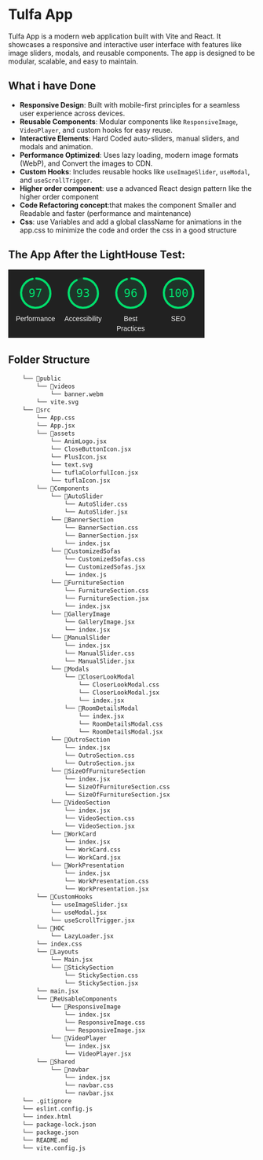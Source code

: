 # Tulfa App

Tulfa App is a modern web application built with Vite and React. It showcases a responsive and interactive user interface with features like image sliders, modals, and reusable components. The app is designed to be modular, scalable, and easy to maintain.

## What i have Done

- **Responsive Design**: Built with mobile-first principles for a seamless user experience across devices.
- **Reusable Components**: Modular components like `ResponsiveImage`, `VideoPlayer`, and custom hooks for easy reuse.
- **Interactive Elements**: Hard Coded auto-sliders, manual sliders, and modals and animation.
- **Performance Optimized**: Uses lazy loading, modern image formats (WebP), and Convert the images to CDN.
- **Custom Hooks**: Includes reusable hooks like `useImageSlider`, `useModal`, and `useScrollTrigger`.
- **Higher order component**: use a advanced React design pattern like the higher order component
- **Code Refactoring concept**:that makes the component Smaller and Readable and faster (performance and maintenance) 
- **Css**: use Variables and  add a global className for animations in the app.css to minimize the code and order the css in a good structure 

## The App After the LightHouse Test:

![Furniture Image](public/lightHouse.png)

## Folder Structure
```
    └── 📁public
        └── 📁videos
            └── banner.webm
        └── vite.svg
    └── 📁src
        └── App.css
        └── App.jsx
        └── 📁assets
            └── AnimLogo.jsx
            └── CloseButtonIcon.jsx
            └── PlusIcon.jsx
            └── text.svg
            └── tuflaColorfulIcon.jsx
            └── tuflaIcon.jsx
        └── 📁Components
            └── 📁AutoSlider
                └── AutoSlider.css
                └── AutoSlider.jsx
            └── 📁BannerSection
                └── BannerSection.css
                └── BannerSection.jsx
                └── index.jsx
            └── 📁CustomizedSofas
                └── CustomizedSofas.css
                └── CustomizedSofas.jsx
                └── index.js
            └── 📁FurnitureSection
                └── FurnitureSection.css
                └── FurnitureSection.jsx
                └── index.jsx
            └── 📁GalleryImage
                └── GalleryImage.jsx
                └── index.jsx
            └── 📁ManualSlider
                └── index.jsx
                └── ManualSlider.css
                └── ManualSlider.jsx
            └── 📁Modals
                └── 📁CloserLookModal
                    └── CloserLookModal.css
                    └── CloserLookModal.jsx
                    └── index.jsx
                └── 📁RoomDetailsModal
                    └── index.jsx
                    └── RoomDetailsModal.css
                    └── RoomDetailsModal.jsx
            └── 📁OutroSection
                └── index.jsx
                └── OutroSection.css
                └── OutroSection.jsx
            └── 📁SizeOfFurnitureSection
                └── index.jsx
                └── SizeOfFurnitureSection.css
                └── SizeOfFurnitureSection.jsx
            └── 📁VideoSection
                └── index.jsx
                └── VideoSection.css
                └── VideoSection.jsx
            └── 📁WorkCard
                └── index.jsx
                └── WorkCard.css
                └── WorkCard.jsx
            └── 📁WorkPresentation
                └── index.jsx
                └── WorkPresentation.css
                └── WorkPresentation.jsx
        └── 📁CustomHooks
            └── useImageSlider.jsx
            └── useModal.jsx
            └── useScrollTrigger.jsx
        └── 📁HOC
            └── LazyLoader.jsx
        └── index.css
        └── 📁Layouts
            └── Main.jsx
            └── 📁StickySection
                └── StickySection.css
                └── StickySection.jsx
        └── main.jsx
        └── 📁ReUsableComponents
            └── 📁ResponsiveImage
                └── index.jsx
                └── ResponsiveImage.css
                └── ResponsiveImage.jsx
            └── 📁VideoPlayer
                └── index.jsx
                └── VideoPlayer.jsx
        └── 📁Shared
            └── 📁navbar
                └── index.jsx
                └── navbar.css
                └── navbar.jsx
    └── .gitignore
    └── eslint.config.js
    └── index.html
    └── package-lock.json
    └── package.json
    └── README.md
    └── vite.config.js
```

